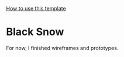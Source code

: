 [How to use this template](./.github/template/README.md)

# Black Snow

For now, I finished wireframes and prototypes.
